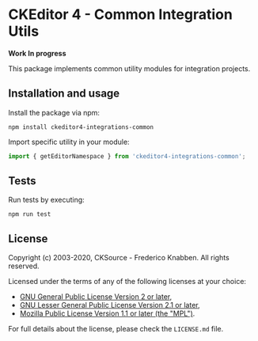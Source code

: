 # CKEditor 4 - Common Integration Utils

**Work In progress**

This package implements common utility modules for integration projects.

## Installation and usage

Install the package via npm:

```
npm install ckeditor4-integrations-common
```

Import specific utility in your module:

```js
import { getEditorNamespace } from 'ckeditor4-integrations-common';
```

## Tests

Run tests by executing:

```
npm run test
```

## License

Copyright (c) 2003-2020, CKSource - Frederico Knabben. All rights reserved.

Licensed under the terms of any of the following licenses at your
choice:

* [GNU General Public License Version 2 or later](http://www.gnu.org/licenses/gpl.html),
* [GNU Lesser General Public License Version 2.1 or later](http://www.gnu.org/licenses/lgpl.html),
* [Mozilla Public License Version 1.1 or later (the "MPL")](http://www.mozilla.org/MPL/MPL-1.1.html).

For full details about the license, please check the `LICENSE.md` file.
